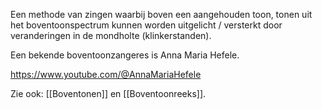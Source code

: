 Een methode van zingen waarbij boven een aangehouden toon, tonen uit het boventoonspectrum kunnen worden uitgelicht / versterkt door veranderingen in de mondholte (klinkerstanden).

Een bekende boventoonzangeres is Anna Maria Hefele.

https://www.youtube.com/@AnnaMariaHefele

Zie ook: [[Boventonen]] en [[Boventoonreeks]].
